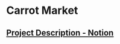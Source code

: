 # Carrot Market

## <b><u>[Project Description - Notion](https://bead-minute-575.notion.site/Carrot-market-Clone-d592f990871a4115910decb35740d5aa)</u></b>
